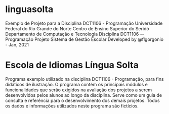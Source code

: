 # linguasolta
Exemplo de Projeto para a Disciplina DCT1106 - Programação
Universidade Federal do Rio Grande do Norte 
Centro de Ensino Superior do Seridó 
Departamento de Computação e Tecnologia 
Disciplina DCT1106 -- Programação 
Projeto Sistema de Gestão Escolar 
Developed by @flgorgonio - Jan, 2021

# Escola de Idiomas Língua Solta

Programa exemplo utilizado na disciplina DCT1106 - Programação, para fins didáticos de ilustração. O programa contém os principais módulos e funcionalidades que serão exigidos na avaliação dos projetos a serem desenvolvidos pelos alunos ao longo da disciplina. Serve como um guia de consulta e referência para o desenvolvimento dos demais projetos. Todos os dados e informações utilizados neste programa são fictícios.

